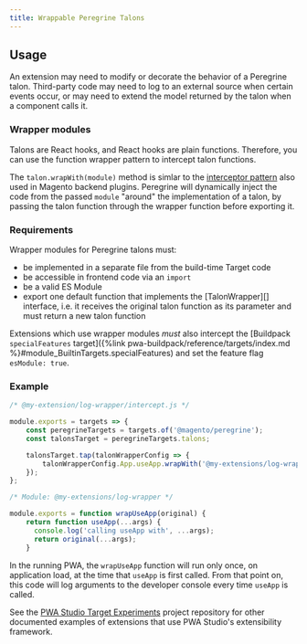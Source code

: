 ```yaml
---
title: Wrappable Peregrine Talons
---
```


## Usage

An extension may need to modify or decorate the behavior of a Peregrine talon.
Third-party code may need to log to an external source when certain events occur, or may need to extend the model returned by the talon when a component calls it.

### Wrapper modules

Talons are React hooks, and React hooks are plain functions.
Therefore, you can use the function wrapper pattern to intercept talon functions.

The `talon.wrapWith(module)` method is simlar to the [interceptor pattern](https://devdocs.magento.com/guides/v2.4/extension-dev-guide/plugins.html) also used in Magento backend plugins.
Peregrine will dynamically inject the code from the passed `module` "around" the implementation of a talon, by passing the talon function through the wrapper function before exporting it.

### Requirements

Wrapper modules for Peregrine talons must:
- be implemented in a separate file from the build-time Target code
- be accessible in frontend code via an `import`
- be a valid ES Module
- export one default function that implements the [TalonWrapper][] interface, i.e. it receives the original talon function as its parameter and must return a new talon function

Extensions which use wrapper modules _must_ also intercept the [Buildpack `specialFeatures` target]({%link pwa-buildpack/reference/targets/index.md %}#module_BuiltinTargets.specialFeatures) and set the feature flag `esModule: true`.

### Example

```js
/* @my-extension/log-wrapper/intercept.js */

module.exports = targets => {
    const peregrineTargets = targets.of('@magento/peregrine');
    const talonsTarget = peregrineTargets.talons;

    talonsTarget.tap(talonWrapperConfig => {
        talonWrapperConfig.App.useApp.wrapWith('@my-extensions/log-wrapper');
    });
};
 ```

```js
/* Module: @my-extensions/log-wrapper */

module.exports = function wrapUseApp(original) {
    return function useApp(...args) {
      console.log('calling useApp with', ...args);
      return original(...args);
    }
```

In the running PWA, the `wrapUseApp` function will run only once, on application load, at the time that `useApp` is first called.
From that point on, this code will log arguments to the developer console every time `useApp` is called.

See the [PWA Studio Target Experiments][] project repository for other documented examples of extensions that use PWA Studio's extensibility framework.

<!--
The reference doc content is generated automatically from the source code.
To update this section, update the doc blocks in the source code
-->

[talon wrapper configuration object]: #talonwrapperconfig
[pwa studio target experiments]: https://github.com/magento-research/pwa-studio-target-experiments

